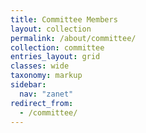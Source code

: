 ```yaml
---
title: Committee Members
layout: collection
permalink: /about/committee/
collection: committee
entries_layout: grid
classes: wide
taxonomy: markup
sidebar:
  nav: "zanet"
redirect_from:
  - /committee/
---
```


